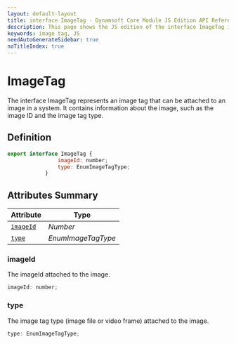 ```yaml
---
layout: default-layout
title: interface ImageTag - Dynamsoft Core Module JS Edition API Reference
description: This page shows the JS edition of the interface ImageTag in Dynamsoft Core Module.
keywords: image tag, JS
needAutoGenerateSidebar: true
noTitleIndex: true
---
```


# ImageTag

The interface ImageTag represents an image tag that can be attached to an image in a system. It contains information about the image, such as the image ID and the image tag type.

## Definition

```js
export interface ImageTag {
                imageId: number;
                type: EnumImageTagType;
            }
```

## Attributes Summary

| Attribute            | Type |
|----------------------|-------------|
| [`imageId`](#imageId) | *Number* |
| [`type`](#type) | *EnumImageTagType* |

### imageId

The imageId attached to the image.

```js
imageId: number;
```

### type

The image tag type (image file or video frame) attached to the image.

```js
type: EnumImageTagType;
```